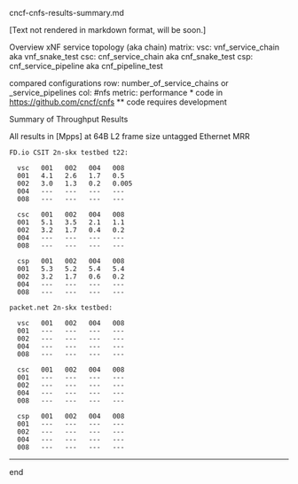 cncf-cnfs-results-summary.md

[Text not rendered in markdown format, will be soon.]

Overview
  xNF service topology (aka chain) matrix:
    vsc: vnf_service_chain aka vnf_snake_test
    csc: cnf_service_chain aka cnf_snake_test
    csp: cnf_service_pipeline aka cnf_pipeline_test

  compared configurations
    row: number_of_service_chains or _service_pipelines
    col: #nfs
    metric: performance
    * code in https://github.com/cncf/cnfs
    ** code requires development

Summary of Throughput Results

  All results in [Mpps] at 64B L2 frame size untagged Ethernet MRR

    FD.io CSIT 2n-skx testbed t22:

      vsc   001   002   004   008
      001   4.1   2.6   1.7   0.5
      002   3.0   1.3   0.2   0.005
      004   ---   ---   ---   ---
      008   ---   ---   ---   ---

      csc   001   002   004   008
      001   5.1   3.5   2.1   1.1
      002   3.2   1.7   0.4   0.2
      004   ---   ---   ---   ---
      008   ---   ---   ---   ---

      csp   001   002   004   008
      001   5.3   5.2   5.4   5.4
      002   3.2   1.7   0.6   0.2
      004   ---   ---   ---   ---
      008   ---   ---   ---   ---

    packet.net 2n-skx testbed:

      vsc   001   002   004   008
      001   ---   ---   ---   ---
      002   ---   ---   ---   ---
      004   ---   ---   ---   ---
      008   ---   ---   ---   ---

      csc   001   002   004   008
      001   ---   ---   ---   ---
      002   ---   ---   ---   ---
      004   ---   ---   ---   ---
      008   ---   ---   ---   ---

      csp   001   002   004   008
      001   ---   ---   ---   ---
      002   ---   ---   ---   ---
      004   ---   ---   ---   ---
      008   ---   ---   ---   ---

---
end
